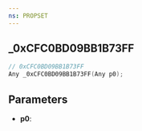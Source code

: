 ```yaml
---
ns: PROPSET
---
```

## _0xCFC0BD09BB1B73FF

```c
// 0xCFC0BD09BB1B73FF
Any _0xCFC0BD09BB1B73FF(Any p0);
```

## Parameters
* **p0**:
